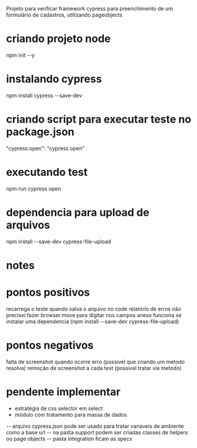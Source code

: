 Projeto para verificar framework cypress para preenchimento de um formulário de cadastros, utilizando pageobjects

# criando projeto node
npm init --y

# instalando cypress
npm install cypress --save-dev

# criando script para executar teste no package.json
"cypress:open": "cypress open"

# executando test
npm run cypress open

# dependencia para upload de arquivos
npm install --save-dev cypress-file-upload

# notes
# pontos positivos

recarrega o teste quando salva o arquivo no code
relatório de erros
não precisei fazer browser.move para digitar nos campos
anexo funciona se instalar uma dependencia (npm install --save-dev cypress-file-upload)


# pontos negativos
falta de screenshot quando ocorre erro (possivel que criando um metodo resolva)
remoção de screenshot a cada test (possivel tratar via metodo)

# pendente implementar
- estratégia de css selector em select
- módulo com tratamento para massa de dados

-- arquivo cypress.json pode ser usado para tratar variaveis de ambiente como a base url
-- na pasta support podem ser criadas classes de helpers ou page objects
-- pasta integration ficam as specs

